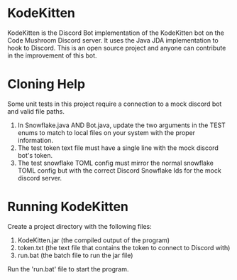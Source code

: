 # KodeKitten

KodeKitten is the Discord Bot implementation of the KodeKitten bot on the Code Mushroom Discord server. It uses the
Java JDA implementation to hook to Discord. This is an open source project and anyone can contribute in the improvement
of this bot.

# Cloning Help

Some unit tests in this project require a connection to a mock discord bot and valid file paths.

1. In Snowflake.java AND Bot.java, update the two arguments in the TEST enums to match to local files on your system
   with the proper information.
2. The test token text file must have a single line with the mock discord bot's token.
3. The test snowflake TOML config must mirror the normal snowflake TOML config but with the correct Discord Snowflake
   Ids for the mock discord server.

# Running KodeKitten

Create a project directory with the following files:

1. KodeKitten.jar (the compiled output of the program)
2. token.txt (the text file that contains the token to connect to Discord with)
3. run.bat (the batch file to run the jar file)

Run the 'run.bat' file to start the program.